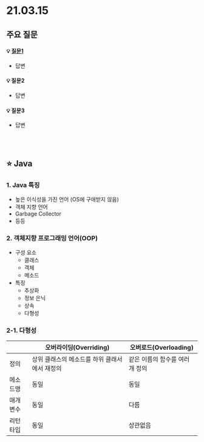 # 21.03.15

## 주요 질문

#### 💡 [질문1](#개념1)
   * 답변
   
#### 💡 질문2
   * 답변
   
#### 💡 질문3
   * 답변



<br/>

<br/>

## ⭐ Java

### 1. Java 특징
   * 높은 이식성을 가진 언어 (OS에 구애받지 않음)
   * 객체 지향 언어
   * Garbage Collector
   * 등등

### 2. 객체지향 프로그래밍 언어(OOP)
   * 구성 요소
      * 클래스
      * 객체
      * 메소드
   * 특징
      * 추상화
      * 정보 은닉
      * 상속
      * 다형성

### 2-1. 다형성
||오버라이딩(Overriding)|오버로드(Overloading)|
|-|-|-|
|정의|상위 클래스의 메소드를 하위 클래서에서 재정의|같은 이름의 함수를 여러개 정의|
|메소드명|동일|동일|
|매개변수|동일|다름|
|리턴타입|동일|상관없음|
